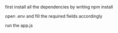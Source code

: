 first install all the dependencies by writing
npm install

open .env and fill the required fields accordingly

run the app.js 
